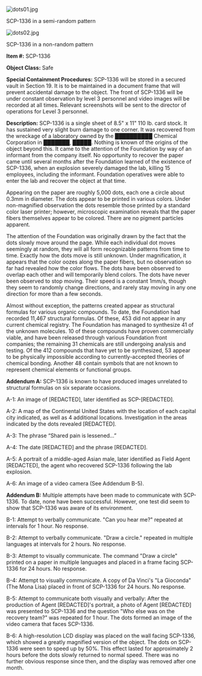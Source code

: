![dots01.jpg](http://scp-wiki.wdfiles.com/local--files/scp-1336/dots01.jpg)

SCP-1336 in a semi-random pattern

![dots02.jpg](http://scp-wiki.wdfiles.com/local--files/scp-1336/dots02.jpg)

SCP-1336 in a non-random pattern

**Item #:** SCP-1336

**Object Class:** Safe

**Special Containment Procedures:** SCP-1336 will be stored in a secured vault in Section 19. It is to be maintained in a document frame that will prevent accidental damage to the object. The front of SCP-1336 will be under constant observation by level 3 personnel and video images will be recorded at all times. Relevant screenshots will be sent to the director of operations for Level 3 personnel.

**Description:** SCP-1336 is a single sheet of 8.5" x 11" 110 lb. card stock. It has sustained very slight burn damage to one corner. It was recovered from the wreckage of a laboratory owned by the ██████████ Chemical Corporation in ███████, █████. Nothing is known of the origins of the object beyond this. It came to the attention of the Foundation by way of an informant from the company itself. No opportunity to recover the paper came until several months after the Foundation learned of the existence of SCP-1336, when an explosion severely damaged the lab, killing 15 employees, including the informant. Foundation operatives were able to enter the lab and recover the object at that time.

Appearing on the paper are roughly 5,000 dots, each one a circle about 0.3mm in diameter. The dots appear to be printed in various colors. Under non-magnified observation the dots resemble those printed by a standard color laser printer; however, microscopic examination reveals that the paper fibers themselves appear to be colored. There are no pigment particles apparent.

The attention of the Foundation was originally drawn by the fact that the dots slowly move around the page. While each individual dot moves seemingly at random, they will all form recognizable patterns from time to time. Exactly how the dots move is still unknown. Under magnification, it appears that the color oozes along the paper fibers, but no observation so far had revealed how the color flows. The dots have been observed to overlap each other and will temporarily blend colors. The dots have never been observed to stop moving. Their speed is a constant 1mm/s, though they seem to randomly change directions, and rarely stay moving in any one direction for more than a few seconds.

Almost without exception, the patterns created appear as structural formulas for various organic compounds. To date, the Foundation had recorded 11,467 structural formulas. Of these, 453 did not appear in any current chemical registry. The Foundation has managed to synthesize 41 of the unknown molecules. 10 of these compounds have proven commercially viable, and have been released through various Foundation front companies; the remaining 31 chemicals are still undergoing analysis and testing. Of the 412 compounds that have yet to be synthesized, 53 appear to be physically impossible according to currently-accepted theories of chemical bonding. Another 48 contain symbols that are not known to represent chemical elements or functional groups.

**Addendum A:** SCP-1336 is known to have produced images unrelated to structural formulas on six separate occasions.

A-1: An image of \[REDACTED\], later identified as SCP-\[REDACTED\].

A-2: A map of the Continental United States with the location of each capital city indicated, as well as 4 additional locations. Investigation in the areas indicated by the dots revealed \[REDACTED\].

A-3: The phrase “Shared pain is lessened…”

A-4: The date \[REDACTED\] and the phrase \[REDACTED\].

A-5: A portrait of a middle-aged Asian male, later identified as Field Agent \[REDACTED\], the agent who recovered SCP-1336 following the lab explosion.

A-6: An image of a video camera (See Addendum B-5).

**Addendum B:** Multiple attempts have been made to communicate with SCP-1336. To date, none have been successful. However, one test did seem to show that SCP-1336 was aware of its environment.

B-1: Attempt to verbally communicate. "Can you hear me?" repeated at intervals for 1 hour. No response.

B-2: Attempt to verbally communicate. "Draw a circle." repeated in multiple languages at intervals for 2 hours. No response.

B-3: Attempt to visually communicate. The command "Draw a circle" printed on a paper in multiple languages and placed in a frame facing SCP-1336 for 24 hours. No response.

B-4: Attempt to visually communicate. A copy of Da Vinci's "La Gioconda" (The Mona Lisa) placed in front of SCP-1336 for 24 hours. No response.

B-5: Attempt to communicate both visually and verbally: After the production of Agent \[REDACTED\]'s portrait, a photo of Agent \[REDACTED\] was presented to SCP-1336 and the question "Who else was on the recovery team?" was repeated for 1 hour. The dots formed an image of the video camera that faces SCP-1336.

B-6: A high-resolution LCD display was placed on the wall facing SCP-1336, which showed a greatly magnified version of the object. The dots on SCP-1336 were seen to speed up by 50%. This effect lasted for approximately 2 hours before the dots slowly returned to normal speed. There was no further obvious response since then, and the display was removed after one month.